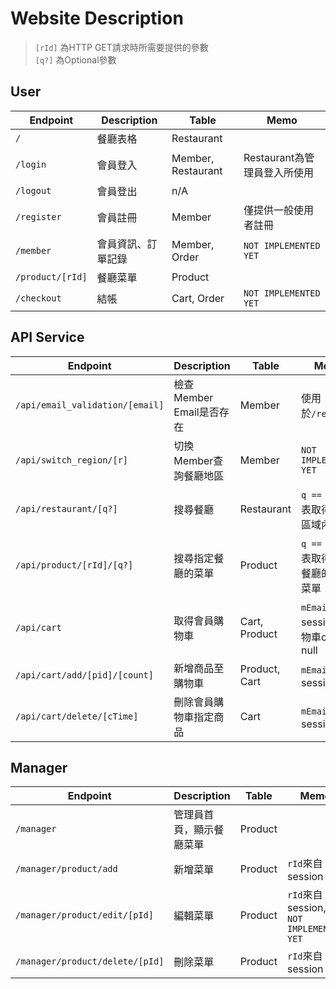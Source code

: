 
# Website Description

> `[rId]` 為HTTP GET請求時所需要提供的參數  
> `[q?]` 為Optional參數

## User

| Endpoint         | Description        | Table              | Memo                         |
| ---------------- | ------------------ | ------------------ | ---------------------------- |
| `/`              | 餐廳表格           | Restaurant         |                              |
| `/login`         | 會員登入           | Member, Restaurant | Restaurant為管理員登入所使用 |
| `/logout`        | 會員登出           | n/A                |                              |
| `/register`      | 會員註冊           | Member             | 僅提供一般使用者註冊         |
| `/member`        | 會員資訊、訂單記錄 | Member, Order      | `NOT IMPLEMENTED YET`        |
| `/product/[rId]` | 餐廳菜單           | Product            |                              |
| `/checkout`      | 結帳               | Cart, Order        | `NOT IMPLEMENTED YET`        |

## API Service

| Endpoint                        | Description              | Table         | Memo                                 |
| ------------------------------- | ------------------------ | ------------- | ------------------------------------ |
| `/api/email_validation/[email]` | 檢查Member Email是否存在 | Member        | 使用於`/resigter`                    |
| `/api/switch_region/[r]`        | 切換Member查詢餐廳地區   | Member        | `NOT IMPLEMENTED YET`                |
| `/api/restaurant/[q?]`          | 搜尋餐廳                 | Restaurant    | `q == ''` 時表取得所有區域內餐廳     |
| `/api/product/[rId]/[q?]`       | 搜尋指定餐廳的菜單       | Product       | `q == ''` 時表取得指定餐廳的所有菜單 |
| `/api/cart`                     | 取得會員購物車           | Cart, Product | `mEmail`來自session, 購物車oId為null |
| `/api/cart/add/[pid]/[count]`   | 新增商品至購物車         | Product, Cart | `mEmail`來自session                  |
| `/api/cart/delete/[cTime]`      | 刪除會員購物車指定商品   | Cart          | `mEmail`來自session                  |

## Manager

| Endpoint                        | Description              | Table   | Memo                                    |
| ------------------------------- | ------------------------ | ------- | --------------------------------------- |
| `/manager`                      | 管理員首頁，顯示餐廳菜單 | Product |                                         |
| `/manager/product/add`          | 新增菜單                 | Product | `rId`來自session                        |
| `/manager/product/edit/[pId]`   | 編輯菜單                 | Product | `rId`來自session, `NOT IMPLEMENTED YET` |
| `/manager/product/delete/[pId]` | 刪除菜單                 | Product | `rId`來自session                        |

